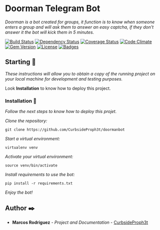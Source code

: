 # Doorman Telegram Bot

_Doorman is a bot created for groups, it function is to know when someone enters a group and will ask them to answer an easy captcha, if they don't answer it the bot will kick them in 5 minutes._

[![Build Status](https://travis-ci.org/doge/wow.svg)](https://travis-ci.org/doge/wow)
[![Dependency Status](http://img.shields.io/gemnasium/doge/wow.svg)](https://gemnasium.com/doge/wow)
[![Coverage Status](http://img.shields.io/coveralls/doge/wow.svg)](https://coveralls.io/r/doge/wow)
[![Code Climate](http://img.shields.io/codeclimate/github/doge/wow.svg)](https://codeclimate.com/github/doge/wow)
[![Gem Version](http://img.shields.io/gem/v/suchgem.svg)](https://rubygems.org/gems/suchgem)
[![License](http://img.shields.io/:license-mit-blue.svg)](http://doge.mit-license.org)
[![Badges](http://img.shields.io/:badges-7/7-ff6799.svg)](https://github.com/badges/badgerbadgerbadger)

## Starting 🚀

_These instructions will allow you to obtain a copy of the running project on your local machine for development and testing purposes._

Look **Installation** to know how to deploy this project.

### Installation 🔧

_Follow the next steps to know how to deploy this projet._

_Clone the repository:_

```
git clone https://github.com/CurbsideProph3t/doormanbot
```

_Start a virtual environment:_

```
virtualenv venv
```

_Activate your virtual environment:_

```
source venv/bin/activate
```

_Install requirements to use the bot:_

```
pip install -r requirements.txt
```

_Enjoy the bot!_

## Author ✒️

* **Marcos Rodríguez** - *Project and Documentation* - [CurbsideProph3t](https://github.com/CurbsideProph3t)